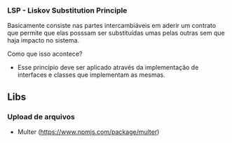 ### LSP - Liskov Substitution Principle

Basicamente consiste nas partes intercambiáveis em aderir um contrato que permite que elas posssam ser substituídas umas pelas outras sem que haja impacto no sistema.

Como que isso acontece?

- Esse princípio deve ser aplicado através da implementação de interfaces e classes que implementam as mesmas.

## Libs

### Upload de arquivos

- Multer (https://www.npmjs.com/package/multer)
